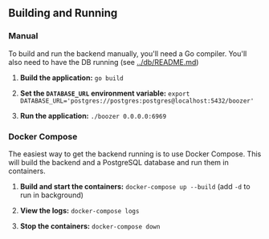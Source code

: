 ## Building and Running

### Manual

To build and run the backend manually, you'll need a Go compiler. You'll also need to have the DB running (see [../db/README.md](../db/README.md))

1.  **Build the application:**
    `go build`

2.  **Set the `DATABASE_URL` environment variable:**
    `export DATABASE_URL='postgres://postgres:postgres@localhost:5432/boozer'`

3.  **Run the application:**
    `./boozer 0.0.0.0:6969`

### Docker Compose

The easiest way to get the backend running is to use Docker Compose. This will build the backend and a PostgreSQL database and run them in containers.

1.  **Build and start the containers:**
    `docker-compose up --build` (add `-d` to run in background)

2.  **View the logs:**
    `docker-compose logs`

3.  **Stop the containers:**
    `docker-compose down`
